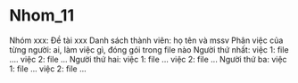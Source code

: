 # Nhom_11

Nhóm xxx: Đề tài xxx
Danh sách thành viên: họ tên và mssv
Phân việc của từng người: ai, làm việc gì, đóng gói trong file nào
Người thứ nhất:
việc 1: file ....
việc 2: file ...
Người thứ hai:
việc 1: file ...
việc 2: file ...
Người thứ ba:
việc 1: file ...
việc 2: file ...
